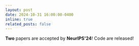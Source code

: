 ```yaml
---
layout: post
date: 2024-10-31 16:00:00-0400
inline: true
related_posts: false
---
```


**Two** papers are accepted by **NeurIPS'24**! Code are released!
